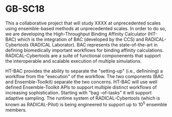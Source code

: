 # GB-SC18

This a collaborative project that will study XXXX at unprecedented scales using ensemble-based methods at unprecedented scales. In order to do so, we are developing the High-Throughput Binding Affinity Calculator (HT-BAC) which is the integration of BAC (developed by the CCS) and RADICAL-Cybertools (RADICAL Laborator). BAC represents the state-of-the-art in defining biomedically important workflows for binding affinity calculations. RADICAL-Cybertools are a suite of functional componenents that support the interoperable and scalable execution of multiple simulations. 

HT-BAC provides the ability to separate the "setting-up" (i.e., definining) a worklfow from the "execution" of the workflow. The two components (BAC and Ensemble-Toolkit) separate the two concerns.  HT-BAC will use well defined Ensemble-Toolkit APIs to support multiple distinct workflows of increasing sophistication. Starting with "bag -of-tasks" it will support adaptive sampling. The runtime system of RADICAL-Cybertools (which is known as RADICAL-Pilot) is being engineered to support up to $10^5$ ensemble members.

